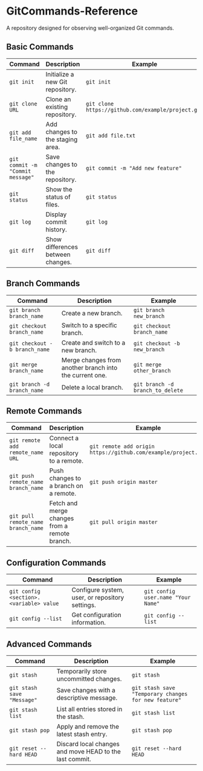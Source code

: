 # GitCommands-Reference
 A repository designed for observing well-organized Git commands.

## Basic Commands
| Command                                    | Description                                           | Example                                              |
|--------------------------------------------|-------------------------------------------------------|------------------------------------------------------|
| `git init`                                 | Initialize a new Git repository.                      | `git init`                                           |
| `git clone URL`                            | Clone an existing repository.                         | `git clone https://github.com/example/project.git`   |
| `git add file_name`                        | Add changes to the staging area.                      | `git add file.txt`                                   |
| `git commit -m "Commit message"`           | Save changes to the repository.                       | `git commit -m "Add new feature"`                    |
| `git status`                               | Show the status of files.                             | `git status`                                         |
| `git log`                                  | Display commit history.                               | `git log`                                            |
| `git diff`                                 | Show differences between changes.                     | `git diff`                                           |

## Branch Commands
| Command                                    | Description                                           | Example                                              |
|--------------------------------------------|-------------------------------------------------------|------------------------------------------------------|
| `git branch branch_name`                   | Create a new branch.                                 | `git branch new_branch`                               |
| `git checkout branch_name`                 | Switch to a specific branch.                          | `git checkout branch_name`                           |
| `git checkout -b branch_name`              | Create and switch to a new branch.                   | `git checkout -b new_branch`                          |
| `git merge branch_name`                    | Merge changes from another branch into the current one.| `git merge other_branch`                            |
| `git branch -d branch_name`                | Delete a local branch.                               | `git branch -d branch_to_delete`                      |

## Remote Commands
| Command                                    | Description                                           | Example                                                        |
|--------------------------------------------|-------------------------------------------------------|----------------------------------------------------------------|
| `git remote add remote_name URL`           | Connect a local repository to a remote.               | `git remote add origin https://github.com/example/project.git` |
| `git push remote_name branch_name`         | Push changes to a branch on a remote.                 | `git push origin master`                                       |
| `git pull remote_name branch_name`         | Fetch and merge changes from a remote branch.         | `git pull origin master`                                       |

## Configuration Commands
| Command                                    | Description                                           | Example                                              |
|--------------------------------------------|-------------------------------------------------------|------------------------------------------------------|
| `git config <section>.<variable> value`    | Configure system, user, or repository settings.       | `git config user.name "Your Name"`                   |
| `git config --list`                        | Get configuration information.                        | `git config --list`                                  |

## Advanced Commands
| Command                                    | Description                                           | Example                                              |
|--------------------------------------------|-------------------------------------------------------|------------------------------------------------------|
| `git stash`                                | Temporarily store uncommitted changes.               | `git stash`                                           |
| `git stash save "Message"`                 | Save changes with a descriptive message.             | `git stash save "Temporary changes for new feature"`  |
| `git stash list`                           | List all entries stored in the stash.                | `git stash list`                                      |
| `git stash pop`                            | Apply and remove the latest stash entry.             | `git stash pop`                                       |
| `git reset --hard HEAD`                    | Discard local changes and move HEAD to the last commit.| `git reset --hard HEAD`                             |
